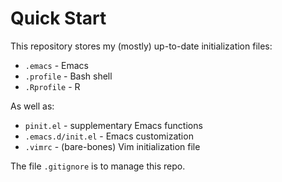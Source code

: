 Quick Start
===============================================================================
This repository stores my (mostly) up-to-date initialization files:

* `.emacs` - Emacs
* `.profile` - Bash shell
* `.Rprofile` - R

As well as:

* `pinit.el` - supplementary Emacs functions
* `.emacs.d/init.el` - Emacs customization
* `.vimrc` - (bare-bones) Vim initialization file


The file `.gitignore` is to manage this repo.




